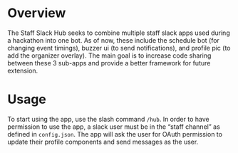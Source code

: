 # Overview
The Staff Slack Hub seeks to combine multiple staff slack apps used during a hackathon into one bot. As of now, these include the schedule bot (for changing event timings), buzzer ui (to send notifications), and profile pic (to add the organizer overlay). The main goal is to increase code sharing between these 3 sub-apps and provide a better framework for future extension.

# Usage
To start using the app, use the slash command `/hub`. In order to have permission to use the app, a slack user must be in the “staff channel” as defined in `config.json`. The app will ask the user for OAuth permission to update their profile components and send messages as the user.